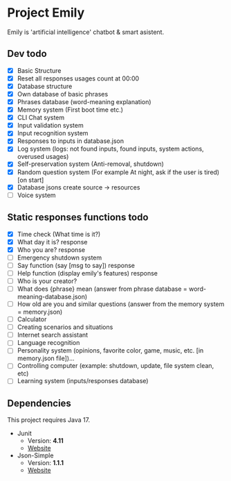 # Project Emily

Emily is 'artificial intelligence' chatbot & smart asistent.

## Dev todo
- [X] Basic Structure
- [X] Reset all responses usages count at 00:00
- [X] Database structure
- [X] Own database of basic phrases
- [X] Phrases database (word-meaning explanation)
- [X] Memory system (First boot time etc.)
- [X] CLI Chat system
- [X] Input validation system
- [X] Input recognition system
- [X] Responses to inputs in database.json
- [X] Log system (logs: not found inputs, found inputs, system actions, overused usages)
- [X] Self-preservation system (Anti-removal, shutdown)
- [X] Random question system (For example At night, ask if the user is tired) [on start]
- [X] Database jsons create source -> resources
- [ ] Voice system

## Static responses functions todo
- [X] Time check (What time is it?)
- [X] What day it is? response
- [X] Who you are? response
- [ ] Emergency shutdown system
- [ ] Say function (say [msg to say]) response
- [ ] Help function (display emily's features) response
- [ ] Who is your creator?
- [ ] What does {phrase} mean (answer from phrase database = word-meaning-database.json)
- [ ] How old are you and similar questions (answer from the memory system = memory.json)
- [ ] Calculator
- [ ] Creating scenarios and situations
- [ ] Internet search assistant
- [ ] Language recognition
- [ ] Personality system (opinions, favorite color, game, music, etc. [in memory.json file])...
- [ ] Controlling computer (example: shutdown, update, file system clean, etc)
- [ ] Learning system (inputs/responses database)

## Dependencies
This project requires Java 17.
* Junit
	* Version: **4.11**
	* [Website](https://junit.org/junit5/)
* Json-Simple
	* Version: **1.1.1**
	* [Website](https://code.google.com/archive/p/json-simple/)
